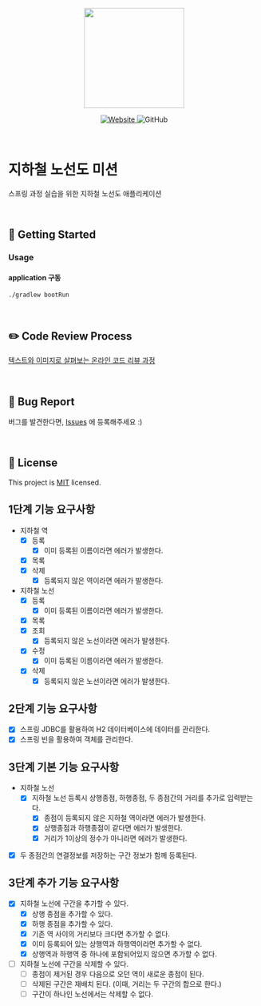 <p align="center">
    <img width="200px;" src="https://raw.githubusercontent.com/woowacourse/atdd-subway-admin-frontend/master/images/main_logo.png"/>
</p>
<p align="center">
  <a href="https://techcourse.woowahan.com/c/Dr6fhku7" alt="woowacourse subway">
    <img alt="Website" src="https://img.shields.io/website?url=https%3A%2F%2Fedu.nextstep.camp%2Fc%2FR89PYi5H">
  </a>
  <img alt="GitHub" src="https://img.shields.io/github/license/woowacourse/atdd-subway-map">
</p>

<br>

# 지하철 노선도 미션

스프링 과정 실습을 위한 지하철 노선도 애플리케이션

<br>

## 🚀 Getting Started

### Usage

#### application 구동

```
./gradlew bootRun
```

<br>

## ✏️ Code Review Process

[텍스트와 이미지로 살펴보는 온라인 코드 리뷰 과정](https://github.com/next-step/nextstep-docs/tree/master/codereview)

<br>

## 🐞 Bug Report

버그를 발견한다면, [Issues](https://github.com/woowacourse/atdd-subway-map/issues) 에 등록해주세요 :)

<br>

## 📝 License

This project is [MIT](https://github.com/woowacourse/atdd-subway-map/blob/master/LICENSE) licensed.

## 1단계 기능 요구사항

- 지하철 역
    - [x] 등록
        - [x] 이미 등록된 이름이라면 에러가 발생한다.
    - [x] 목록
    - [x] 삭제
        - [x] 등록되지 않은 역이라면 에러가 발생한다.

- 지하철 노선
    - [x] 등록
        - [x] 이미 등록된 이름이라면 에러가 발생한다.
    - [x] 목록
    - [x] 조회
        - [x] 등록되지 않은 노선이라면 에러가 발생한다.
    - [x] 수정
        - [x] 이미 등록된 이름이라면 에러가 발생한다.
    - [x] 삭제
        - [x] 등록되지 않은 노선이라면 에러가 발생한다.

## 2단계 기능 요구사항

- [x] 스프링 JDBC를 활용하여 H2 데이터베이스에 데이터를 관리한다.
- [x] 스프링 빈을 활용하여 객체를 관리한다.

## 3단계 기본 기능 요구사항

- 지하철 노선
    - [x] 지하철 노선 등록시 상행종점, 하행종점, 두 종점간의 거리를 추가로 입력받는다.
        - [x] 종점이 등록되지 않은 지하철 역이라면 에러가 발생한다.
        - [x] 상행종점과 하행종점이 같다면 에러가 발생한다.
        - [x] 거리가 1이상의 정수가 아니라면 에러가 발생한다.
- [x] 두 종점간의 연결정보를 저장하는 구간 정보가 함께 등록된다.

## 3단계 추가 기능 요구사항

- [x] 지하철 노선에 구간을 추가할 수 있다.
    - [x] 상행 종점을 추가할 수 있다.
    - [x] 하행 종점을 추가할 수 있다.
    - [x] 기존 역 사이의 거리보다 크다면 추가할 수 없다.
    - [x] 이미 등록되어 있는 상행역과 하행역이라면 추가할 수 없다.
    - [x] 상행역과 하행역 중 하나에 포함되어있지 않으면 추가할 수 없다.
- [ ] 지하철 노선에 구간을 삭제할 수 있다.
    - [ ] 종점이 제거된 경우 다음으로 오던 역이 새로운 종점이 된다.
    - [ ] 삭제된 구간은 재배치 된다. (이때, 거리는 두 구간의 합으로 한다.)
    - [ ] 구간이 하나인 노선에서는 삭제할 수 없다.
